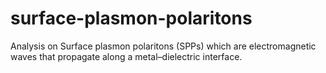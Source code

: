 # surface-plasmon-polaritons
Analysis on Surface plasmon polaritons (SPPs) which are electromagnetic waves that propagate along a metal–dielectric interface. 
